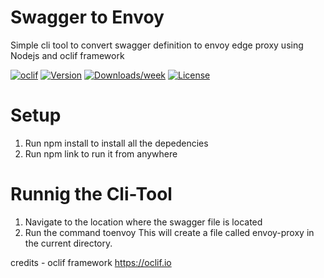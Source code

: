 Swagger to Envoy 
================

Simple cli tool to convert swagger definition to envoy edge proxy using Nodejs and oclif framework

[![oclif](https://img.shields.io/badge/cli-oclif-brightgreen.svg)](https://oclif.io)
[![Version](https://img.shields.io/npm/v/toenvoy.svg)](https://npmjs.org/package/toenvoy)
[![Downloads/week](https://img.shields.io/npm/dw/toenvoy.svg)](https://npmjs.org/package/toenvoy)
[![License](https://img.shields.io/npm/l/toenvoy.svg)](https://github.com/VimukthiMayadunne/toenvoy/blob/master/package.json)



# Setup

1) Run npm install to install all the depedencies 
2) Run npm link to run it from anywhere

# Runnig the Cli-Tool
1) Navigate to the location where the swagger file is located 
2) Run the command toenvoy
    This will create a file called envoy-proxy  in the current directory. 
  
credits - oclif framework  https://oclif.io
